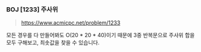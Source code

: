 ### BOJ [1233] 주사위
> https://www.acmicpc.net/problem/1233

모든 경우를 다 만들어봐도 O(20 * 20 * 40)이기 때문에 3중 반복문으로 주사위 합을 모두 구해보고, 최솟값을 찾을 수 있습니다.
